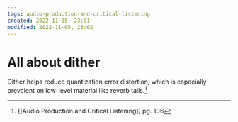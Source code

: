 ```yaml
---
tags: audio-production-and-critical-listening 
created: 2022-11-05, 23:01
modified: 2022-11-05, 23:02
---
```


# All about dither
Dither helps reduce quantization error distortion, which is especially prevalent on low-level material like reverb tails.[^1]

[^1]: [[Audio Production and Critical Listening]] pg. 106
